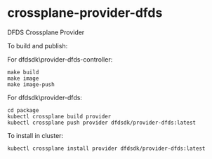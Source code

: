 # crossplane-provider-dfds
DFDS Crossplane Provider

To build and publish:

For dfdsdk\provider-dfds-controller:

```
make build
make image
make image-push

```

For dfdsdk\provider-dfds:

```
cd package
kubectl crossplane build provider
kubectl crossplane push provider dfdsdk/provider-dfds:latest
```

To install in cluster:

```
kubectl crossplane install provider dfdsdk/provider-dfds:latest
```